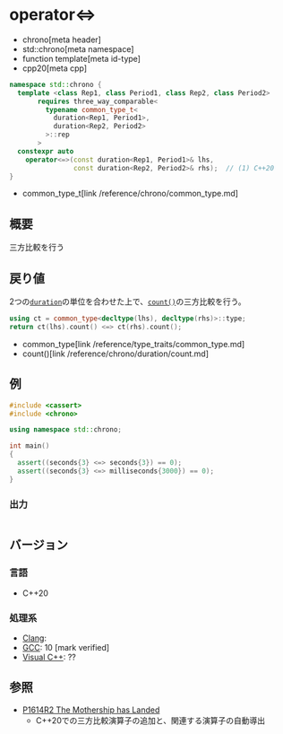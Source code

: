 # operator<=>
* chrono[meta header]
* std::chrono[meta namespace]
* function template[meta id-type]
* cpp20[meta cpp]

```cpp
namespace std::chrono {
  template <class Rep1, class Period1, class Rep2, class Period2>
       requires three_way_comparable<
         typename common_type_t<
           duration<Rep1, Period1>,
           duration<Rep2, Period2>
         >::rep
       >
  constexpr auto
    operator<=>(const duration<Rep1, Period1>& lhs,
                const duration<Rep2, Period2>& rhs);  // (1) C++20
}
```
* common_type_t[link /reference/chrono/common_type.md]

## 概要
三方比較を行う


## 戻り値
2つの[`duration`](/reference/chrono/duration.md)の単位を合わせた上で、[`count()`](/reference/chrono/duration/count.md)の三方比較を行う。

```cpp
using ct = common_type<decltype(lhs), decltype(rhs)>::type;
return ct(lhs).count() <=> ct(rhs).count();
```
* common_type[link /reference/type_traits/common_type.md]
* count()[link /reference/chrono/duration/count.md]


## 例
```cpp example
#include <cassert>
#include <chrono>

using namespace std::chrono;

int main()
{
  assert((seconds{3} <=> seconds{3}) == 0);
  assert((seconds{3} <=> milliseconds{3000}) == 0);
}
```

### 出力
```
```

## バージョン
### 言語
- C++20

### 処理系
- [Clang](/implementation.md#clang):
- [GCC](/implementation.md#gcc): 10 [mark verified]
- [Visual C++](/implementation.md#visual_cpp): ??


## 参照
- [P1614R2 The Mothership has Landed](https://www.open-std.org/jtc1/sc22/wg21/docs/papers/2019/p1614r2.html)
    - C++20での三方比較演算子の追加と、関連する演算子の自動導出
